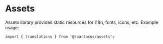 # Assets

Assets library provides static resources for i18n, fonts, icons, etc. Example usage:

`import { translations } from '@spartacus/assets';`